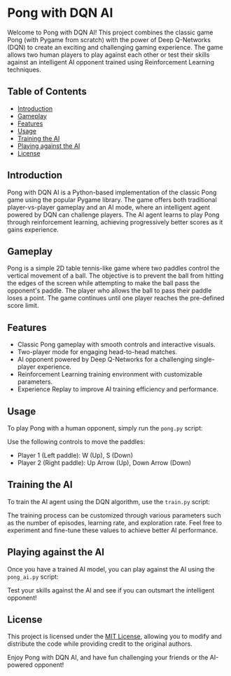 # Pong with DQN AI

Welcome to Pong with DQN AI! This project combines the classic game Pong (with Pygame from scratch) with the power of Deep Q-Networks (DQN) to create an exciting and challenging gaming experience. The game allows two human players to play against each other or test their skills against an intelligent AI opponent trained using Reinforcement Learning techniques.

## Table of Contents

- [Introduction](#introduction)
- [Gameplay](#gameplay)
- [Features](#features)
- [Usage](#usage)
- [Training the AI](#training-the-ai)
- [Playing against the AI](#playing-against-the-ai)
- [License](#license)

## Introduction

Pong with DQN AI is a Python-based implementation of the classic Pong game using the popular Pygame library. The game offers both traditional player-vs-player gameplay and an AI mode, where an intelligent agent powered by DQN can challenge players. The AI agent learns to play Pong through reinforcement learning, achieving progressively better scores as it gains experience.

## Gameplay

Pong is a simple 2D table tennis-like game where two paddles control the vertical movement of a ball. The objective is to prevent the ball from hitting the edges of the screen while attempting to make the ball pass the opponent's paddle. The player who allows the ball to pass their paddle loses a point. The game continues until one player reaches the pre-defined score limit.

## Features

- Classic Pong gameplay with smooth controls and interactive visuals.
- Two-player mode for engaging head-to-head matches.
- AI opponent powered by Deep Q-Networks for a challenging single-player experience.
- Reinforcement Learning training environment with customizable parameters.
- Experience Replay to improve AI training efficiency and performance.

## Usage

To play Pong with a human opponent, simply run the `pong.py` script:

Use the following controls to move the paddles:

- Player 1 (Left paddle): W (Up), S (Down)
- Player 2 (Right paddle): Up Arrow (Up), Down Arrow (Down)

## Training the AI

To train the AI agent using the DQN algorithm, use the `train.py` script:

The training process can be customized through various parameters such as the number of episodes, learning rate, and exploration rate. Feel free to experiment and fine-tune these values to achieve better AI performance.

## Playing against the AI

Once you have a trained AI model, you can play against the AI using the `pong_ai.py` script:

Test your skills against the AI and see if you can outsmart the intelligent opponent!

## License

This project is licensed under the [MIT License](LICENSE), allowing you to modify and distribute the code while providing credit to the original authors.

Enjoy Pong with DQN AI, and have fun challenging your friends or the AI-powered opponent!
